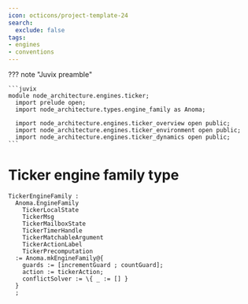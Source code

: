 ```yaml
---
icon: octicons/project-template-24
search:
  exclude: false
tags:
- engines
- conventions
---
```


??? note "Juvix preamble"

    ```juvix
    module node_architecture.engines.ticker;
      import prelude open;
      import node_architecture.types.engine_family as Anoma;

      import node_architecture.engines.ticker_overview open public;
      import node_architecture.engines.ticker_environment open public;
      import node_architecture.engines.ticker_dynamics open public;
    ```

# Ticker engine family type

<!-- --8<-- [start:ticker-engine-family] -->
```juvix
TickerEngineFamily : 
  Anoma.EngineFamily
    TickerLocalState
    TickerMsg
    TickerMailboxState
    TickerTimerHandle
    TickerMatchableArgument
    TickerActionLabel
    TickerPrecomputation
  := Anoma.mkEngineFamily@{
    guards := [incrementGuard ; countGuard];
    action := tickerAction;
    conflictSolver := \{ _ := [] }
  }
  ;
```
<!-- --8<-- [end:ticker-engine-family] -->


